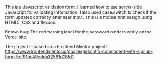 This is a Javascript validation form. I learned how to use server-side Javascript for validating information. I also used case/switch to check if the form updated correctly after user input. This is a mobile first design using HTML5, CSS and flexbox. 

Known bug: The red warning label for the password renders oddly on the Vercel site.

The project is based on a Frontend Mentor project:
https://www.frontendmentor.io/challenges/intro-component-with-signup-form-5cf91bd49edda32581d28fd1
